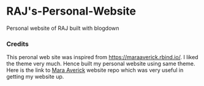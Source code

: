 # RAJ's-Personal-Website
Personal website of RAJ built with blogdown

### Credits
This peronal web site was inspired from https://maraaverick.rbind.io/. I liked the theme very much. Hence built my personal website using same theme. Here is the link to [Mara Averick](https://github.com/rbind/waxwings) website repo which was very useful in getting my website up.
